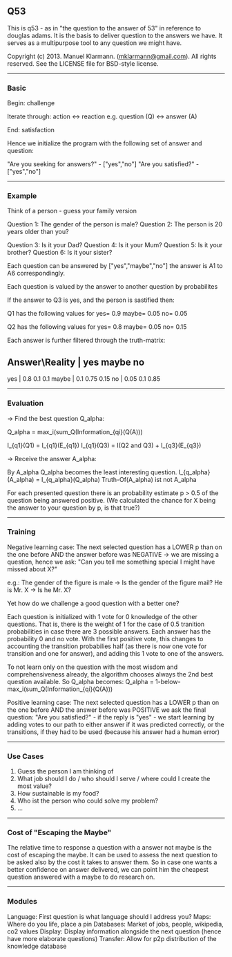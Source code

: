 ## Q53

This is q53 - as in "the question to the answer of 53" in reference to douglas adams.
It is the basis to deliver question to the answers we have. It serves as a multipurpose tool to any question we might have.


Copyright (c) 2013. Manuel Klarmann. (mklarmann@gmail.com).
All rights reserved.  See the LICENSE file for BSD-style license.



------------
### Basic


Begin: challenge

Iterate through:
action <-> reaction
e.g. question (Q) <-> answer (A)

End: satisfaction


Hence we initialize the program with the following set of answer and question:

"Are you seeking for answers?" - ["yes","no"]
"Are you satisfied?" - ["yes","no"]


------------
### Example


Think of a person - guess your family version

Question 1: The gender of the person is male?
Question 2: The person is 20 years older than you?

Question 3: Is it your Dad?
Question 4: Is it your Mum?
Question 5: Is it your brother?
Question 6: Is it your sister?

Each question can be answered by ["yes","maybe","no"] the answer is A1 to A6 correspondingly.

Each question is valued by the answer to another question by probabilites

If the answer to Q3 is yes, and the person is sastified then:

Q1 has the following values for
yes= 0.9	maybe=	0.05	no=	0.05

Q2 has the following values for
yes= 0.8	maybe=	0.05	no=	0.15


Each answer is further filtered through the truth-matrix:

Answer\Reality	|	yes		maybe	no
--------------------------------------
yes				|	0.8		0.1		0.1	
maybe			|	0.1		0.75	0.15
no				|	0.05	0.1		0.85




------------
### Evaluation


-> Find the best question Q_alpha:

Q_alpha = max_i(sum_Q(Information_{qi}(Q(A)))

I_{q1}(Q1) = I_{q1}(E_{q1})
I_{q1}(Q3) = I(Q2 and Q3) + I_{q3}(E_{q3})

-> Receive the answer A_alpha:

By A_alpha Q_alpha becomes the least interesting question.
I_{q_alpha}(A_alpha) = I_{q_alpha}(Q_alpha)
Truth-Of(A_alpha) ist not A_alpha


For each presented question there is an probability estimate p > 0.5 of the question being answered positive.
(We calculated the chance for X being the answer to your question by p, is that true?)


------------
### Training


Negative learning case:
The next selected question has a LOWER p than on the one before AND the answer before was NEGATIVE
-> we are missing a question, hence we ask:
"Can you tell me something special I might have missed about X?"

e.g.: 
The gender of the figure is male -> Is the gender of the figure mail?
He is Mr. X -> Is he Mr. X?

Yet how do we challenge a good question with a better one?

Each question is initialized with 1 vote for 0 knowledge of the other questions.
That is, there is the weight of 1 for the case of 0.5 tranition probabilities in case there are 3 possible answers. Each answer has the probability 0 and no vote.
With the first positive vote, this changes to accounting the transition probabilies half (as there is now one vote for transition and one for answer), and adding this 1 vote to one of the answers.

To not learn only on the question with the most wisdom and comprehensiveness already, the algorithm chooses always the 2nd best question available.
So Q_alpha becomes:
Q_alpha = 1-below-max_i(sum_Q(Information_{qi}(Q(A)))

Positive learning case:
The next selected question has a LOWER p than on the one before AND the answer before was POSITIVE
we ask the final question: "Are you satisfied?" - if the reply is "yes" - we start learning by adding votes to our path to either answer if it was predicted correctly, or the transitions, if they had to be used (because his answer had a human error)


------------
### Use Cases


1. Guess the person I am thinking of
2. What job should I do / who should I serve / where could I create the most value?
3. How sustainable is my food?
4. Who ist the person who could solve my problem?
5. ...


------------
### Cost of "Escaping the Maybe"


The relative time to response a question with a answer not maybe is the cost of escaping the maybe.
It can be used to assess the next question to be asked also by the cost it takes to answer them. So in case one wants a better confidence on answer delivered, we can point him the  cheapest question answered with a maybe to do research on. 


------------
### Modules


Language: First question is what language should I address you?
Maps: Where do you life, place a pin
Databases: Market of jobs, people, wikipedia, co2 values
Display: Display information alongside the next question (hence have more elaborate questions)
Transfer: Allow for p2p distribution of the knowledge database